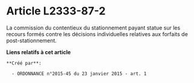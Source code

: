 # Article L2333-87-2

La commission du contentieux du stationnement payant statue sur les  recours formés contre les décisions individuelles
relatives aux forfaits  de post-stationnement.

**Liens relatifs à cet article**

	**Créé par**:

	  - ORDONNANCE n°2015-45 du 23 janvier 2015 - art. 1
